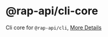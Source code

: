 # @rap-api/cli-core

Cli core for `@rap-api/cli`, [More Details](https://infra-fe.github.io/rap-client/code)
